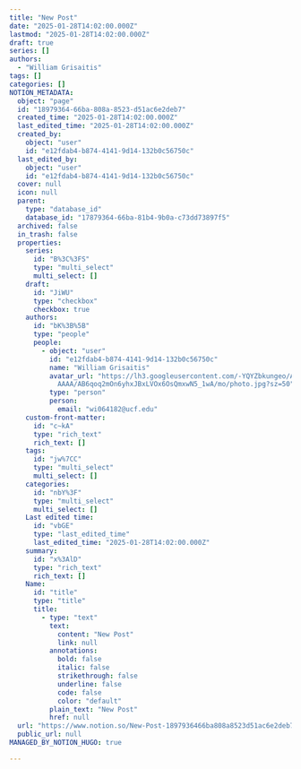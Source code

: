 ```yaml
---
title: "New Post"
date: "2025-01-28T14:02:00.000Z"
lastmod: "2025-01-28T14:02:00.000Z"
draft: true
series: []
authors:
  - "William Grisaitis"
tags: []
categories: []
NOTION_METADATA:
  object: "page"
  id: "18979364-66ba-808a-8523-d51ac6e2deb7"
  created_time: "2025-01-28T14:02:00.000Z"
  last_edited_time: "2025-01-28T14:02:00.000Z"
  created_by:
    object: "user"
    id: "e12fdab4-b874-4141-9d14-132b0c56750c"
  last_edited_by:
    object: "user"
    id: "e12fdab4-b874-4141-9d14-132b0c56750c"
  cover: null
  icon: null
  parent:
    type: "database_id"
    database_id: "17879364-66ba-81b4-9b0a-c73dd73897f5"
  archived: false
  in_trash: false
  properties:
    series:
      id: "B%3C%3FS"
      type: "multi_select"
      multi_select: []
    draft:
      id: "JiWU"
      type: "checkbox"
      checkbox: true
    authors:
      id: "bK%3B%5B"
      type: "people"
      people:
        - object: "user"
          id: "e12fdab4-b874-4141-9d14-132b0c56750c"
          name: "William Grisaitis"
          avatar_url: "https://lh3.googleusercontent.com/-YQYZbkungeo/AAAAAAAAAAI/AAAAAAA\
            AAAA/AB6qoq2mOn6yhxJBxLVOx6OsQmxwN5_1wA/mo/photo.jpg?sz=50"
          type: "person"
          person:
            email: "wi064182@ucf.edu"
    custom-front-matter:
      id: "c~kA"
      type: "rich_text"
      rich_text: []
    tags:
      id: "jw%7CC"
      type: "multi_select"
      multi_select: []
    categories:
      id: "nbY%3F"
      type: "multi_select"
      multi_select: []
    Last edited time:
      id: "vbGE"
      type: "last_edited_time"
      last_edited_time: "2025-01-28T14:02:00.000Z"
    summary:
      id: "x%3AlD"
      type: "rich_text"
      rich_text: []
    Name:
      id: "title"
      type: "title"
      title:
        - type: "text"
          text:
            content: "New Post"
            link: null
          annotations:
            bold: false
            italic: false
            strikethrough: false
            underline: false
            code: false
            color: "default"
          plain_text: "New Post"
          href: null
  url: "https://www.notion.so/New-Post-1897936466ba808a8523d51ac6e2deb7"
  public_url: null
MANAGED_BY_NOTION_HUGO: true

---
```


